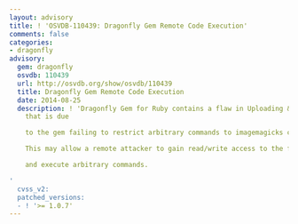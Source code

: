 ```yaml
---
layout: advisory
title: ! 'OSVDB-110439: Dragonfly Gem Remote Code Execution'
comments: false
categories:
- dragonfly
advisory:
  gem: dragonfly
  osvdb: 110439
  url: http://osvdb.org/show/osvdb/110439
  title: Dragonfly Gem Remote Code Execution
  date: 2014-08-25
  description: ! 'Dragonfly Gem for Ruby contains a flaw in Uploading & Processing
    that is due

    to the gem failing to restrict arbitrary commands to imagemagicks convert.

    This may allow a remote attacker to gain read/write access to the filesystem

    and execute arbitrary commands.

'
  cvss_v2: 
  patched_versions:
  - ! '>= 1.0.7'
---
```


